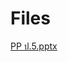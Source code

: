 # Files
[PP ป.5.pptx](https://onedrive.live.com/redir?resid=43A27667C4E60E09%21211&authkey=%21AKmaIC2Sqt9ylGk&page=Download)
